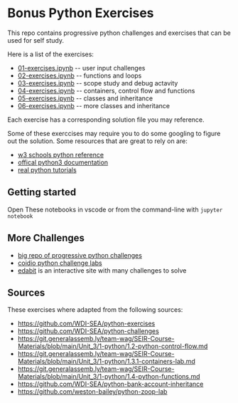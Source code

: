 # Bonus Python Exercises

This repo contains progressive python challenges and exercises that can be used for self study.

Here is a list of the exercises:

* [01-exercises.ipynb](./exercises.ipynb) -- user input challenges
* [02-exercises.ipynb](./02-exercises.ipynb) -- functions and loops
* [03-exercises.ipynb](./03-exercises.ipynb) -- scope study and debug actavity
* [04-exercises.ipynb](./04-exercises.ipynb) -- containers, control flow and functions 
* [05-exercises.ipynb](./05-exercises.ipynb) -- classes and inheritance
* [06-exercises.ipynb](./06-solutions.ipynb) -- more classes and inheritance

Each exercise has a corresponding solution file you may reference.

Some of these exerccises may require you to do some googling to figure out the solution. Some resources that are great to rely on are:

* [w3 schools python reference](https://www.w3schools.com/python/)
* [offical python3 documentation](https://docs.python.org/3/)
* [real python tutorials](https://realpython.com/)

## Getting started

Open These notebooks in vscode or from the command-line with `jupyter notebook`

## More Challenges

* [big repo of progressive python challenges](https://github.com/ChillFish8/Python-Challenges)
* [coidio python challenge labs](ttps://github.com/alicevillar/python-lab-challenges)
* [edabit](https://edabit.com/challenges/python3) is an interactive site with many challenges to solve

## Sources

These exercises where adapted from the following sources:

* https://github.com/WDI-SEA/python-exercises
* https://github.com/WDI-SEA/python-challenges
* https://git.generalassemb.ly/team-wag/SEIR-Course-Materials/blob/main/Unit_3/1-python/1.2-python-control-flow.md
* https://git.generalassemb.ly/team-wag/SEIR-Course-Materials/blob/main/Unit_3/1-python/1.3.1-containers-lab.md
* https://git.generalassemb.ly/team-wag/SEIR-Course-Materials/blob/main/Unit_3/1-python/1.4-python-functions.md
* https://github.com/WDI-SEA/python-bank-account-inheritance
* https://github.com/weston-bailey/python-zoop-lab
